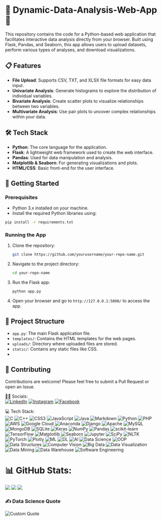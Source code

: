 # 🚀 Dynamic-Data-Analysis-Web-App🚀 
This repository contains the code for a Python-based web application that facilitates interactive data analysis directly from your browser. Built using Flask, Pandas, and Seaborn, this app allows users to upload datasets, perform various types of analyses, and download visualizations.

## 📋 Features

- **File Upload**: Supports CSV, TXT, and XLSX file formats for easy data input.
- **Univariate Analysis**: Generate histograms to explore the distribution of individual variables.
- **Bivariate Analysis**: Create scatter plots to visualize relationships between two variables.
- **Multivariate Analysis**: Use pair plots to uncover complex relationships within your data.

## 🛠️ Tech Stack

- **Python**: The core language for the application.
- **Flask**: A lightweight web framework used to create the web interface.
- **Pandas**: Used for data manipulation and analysis.
- **Matplotlib & Seaborn**: For generating visualizations and plots.
- **HTML/CSS**: Basic front-end for the user interface.

## 🚀 Getting Started

### Prerequisites

- Python 3.x installed on your machine.
- Install the required Python libraries using:

```bash
pip install -r requirements.txt
```

### Running the App

1. Clone the repository:
   ```bash
   git clone https://github.com/yourusername/your-repo-name.git
   ```
2. Navigate to the project directory:
   ```bash
   cd your-repo-name
   ```
3. Run the Flask app:
   ```bash
   python app.py
   ```
4. Open your browser and go to `http://127.0.0.1:5000/` to access the app.

## 📂 Project Structure

- `app.py`: The main Flask application file.
- `templates/`: Contains the HTML templates for the web pages.
- `uploads/`: Directory where uploaded files are stored.
- `static/`: Contains any static files like CSS.
- 
## 🤝 Contributing

Contributions are welcome! Please feel free to submit a Pull Request or open an Issue.

🌟🌐 Socials:<br>
[![LinkedIn](https://img.shields.io/badge/LinkedIn-%230077B5.svg?logo=linkedin&logoColor=white)](https://www.linkedin.com/in/samiya-malik-4a0053243/) 
[![Instagram](https://img.shields.io/badge/Instagram-%23E4405F.svg?logo=instagram&logoColor=white)](https://www.instagram.com/samsemi42/)
[![Facebook](https://img.shields.io/badge/Facebook-%231877F2.svg?logo=facebook&logoColor=white)](https://www.facebook.com/profile.php?id=61554558765966)<br>




💻 Tech Stack:<br>
![C](https://img.shields.io/badge/c-%2300599C.svg?style=flat&logo=c&logoColor=white) 
![C++](https://img.shields.io/badge/c++-%2300599C.svg?style=flat&logo=c%2B%2B&logoColor=white) 
![CSS3](https://img.shields.io/badge/css3-%231572B6.svg?style=flat&logo=css3&logoColor=white) 
![JavaScript](https://img.shields.io/badge/javascript-%23323330.svg?style=flat&logo=javascript&logoColor=%23F7DF1E) 
![Java](https://img.shields.io/badge/java-%23ED8B00.svg?style=flat&logo=java&logoColor=white) 
![Markdown](https://img.shields.io/badge/markdown-%23000000.svg?style=flat&logo=markdown&logoColor=white) 
![Python](https://img.shields.io/badge/python-3670A0?style=flat&logo=python&logoColor=ffdd54) 
![PHP](https://img.shields.io/badge/php-%23777BB4.svg?style=flat&logo=php&logoColor=white) 
![AWS](https://img.shields.io/badge/AWS-%23FF9900.svg?style=flat&logo=amazon-aws&logoColor=white) 
![Google Cloud](https://img.shields.io/badge/Google%20Cloud-%234285F4.svg?style=flat&logo=google-cloud&logoColor=white) 
![Anaconda](https://img.shields.io/badge/Anaconda-%2344A833.svg?style=flat&logo=anaconda&logoColor=white) 
![Django](https://img.shields.io/badge/django-%23092E20.svg?style=flat&logo=django&logoColor=white) 
![Apache](https://img.shields.io/badge/apache-%23D42029.svg?style=flat&logo=apache&logoColor=white) 
![MySQL](https://img.shields.io/badge/mysql-%2300f.svg?style=flat&logo=mysql&logoColor=white) 
![MongoDB](https://img.shields.io/badge/MongoDB-%234ea94b.svg?style=flat&logo=mongodb&logoColor=white) 
![SQLite](https://img.shields.io/badge/sqlite-%2307405e.svg?style=flat&logo=sqlite&logoColor=white) 
![Keras](https://img.shields.io/badge/Keras-%23D00000.svg?style=flat&logo=Keras&logoColor=white) 
![NumPy](https://img.shields.io/badge/numpy-%23013243.svg?style=flat&logo=numpy&logoColor=white) 
![Pandas](https://img.shields.io/badge/pandas-%23150458.svg?style=flat&logo=pandas&logoColor=white) 
![scikit-learn](https://img.shields.io/badge/scikit--learn-%23F7931E.svg?style=flat&logo=scikit-learn&logoColor=white) 
![TensorFlow](https://img.shields.io/badge/TensorFlow-%23FF6F00.svg?style=flat&logo=TensorFlow&logoColor=white) 
![Matplotlib](https://img.shields.io/badge/Matplotlib-%230079C1.svg?style=flat&logo=Matplotlib&logoColor=white) 
![Seaborn](https://img.shields.io/badge/Seaborn-%231C1E21.svg?style=flat&logo=Seaborn&logoColor=white)
![Jupyter](https://img.shields.io/badge/Jupyter-%23F37626.svg?style=flat&logo=Jupyter&logoColor=white)
![SciPy](https://img.shields.io/badge/SciPy-%230C55A5.svg?style=flat&logo=SciPy&logoColor=white)
![NLTK](https://img.shields.io/badge/NLTK-%23007A00.svg?style=flat&logo=NLTK&logoColor=white)
![PyTorch](https://img.shields.io/badge/PyTorch-%23EE4C2C.svg?style=flat&logo=PyTorch&logoColor=white)
![Plotly](https://img.shields.io/badge/Plotly-%233F4F75.svg?style=flat&logo=Plotly&logoColor=white)
![ML](https://img.shields.io/badge/Machine%20Learning-%23F7931E.svg?style=flat&logo=ML&logoColor=white)
![DL](https://img.shields.io/badge/Deep%20Learning-%23FF6F00.svg?style=flat&logo=DL&logoColor=white)
![AI](https://img.shields.io/badge/Artificial%20Intelligence-%2307405e.svg?style=flat&logo=AI&logoColor=white)
![Data Science](https://img.shields.io/badge/Data%20Science-%231C1E21.svg?style=flat&logo=Data%20Science&logoColor=white)
![OOP](https://img.shields.io/badge/OOP-%231572B6.svg?style=flat&logo=OOP&logoColor=white)
![Data Structures](https://img.shields.io/badge/Data%20Structures-%2300599C.svg?style=flat&logo=Data%20Structures&logoColor=white)
![Computer Vision](https://img.shields.io/badge/Computer%20Vision-%23EE4C2C.svg?style=flat&logo=Computer%20Vision&logoColor=white)
![Big Data](https://img.shields.io/badge/Big%20Data-%234285F4.svg?style=flat&logo=Big%20Data&logoColor=white)
![Data Visualization](https://img.shields.io/badge/Data%20Visualization-%230079C1.svg?style=flat&logo=Data%20Visualization&logoColor=white)
![Data Mining](https://img.shields.io/badge/Data%20Mining-%234ea94b.svg?style=flat&logo=Data%20Mining&logoColor=white)
![Data Warehouse](https://img.shields.io/badge/Data%20Warehouse-%2307405e.svg?style=flat&logo=Data%20Warehouse&logoColor=white)
![Software Engineering](https://img.shields.io/badge/Software%20Engineering-%23ED8B00.svg?style=flat&logo=Software%20Engineering&logoColor=white)

# 📊 GitHub Stats:
![](https://github-readme-stats.vercel.app/api?username=samiyamalik&theme=dark&hide_border=true&include_all_commits=false&count_private=false)
![](https://github-readme-streak-stats.herokuapp.com/?user=samiyamalik&theme=dark&hide_border=true)
![](https://github-readme-stats.vercel.app/api/top-langs/?username=samiyamalik&theme=dark&hide_border=true&layout=compact)


### ✍️ Data Science Quote
![Custom Quote](https://img.shields.io/badge/-"In%20God%20we%20trust.%20All%20others%20must%20bring%20data."%20—%20W.%20Edwards%20Deming-blueviolet)




```
